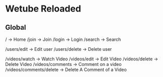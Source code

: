 # Wetube Reloaded

## Global
/ -> Home
/join -> Join
/login -> Login
/search -> Search

/users/edit -> Edit user
/users/delete -> Delete user

/videos/watch -> Watch Video
/videos/edit -> Edit Video
/videos/delete -> Delete Video
/videos/comments -> Comment on a video
/videos/comments/delete -> Delete A Comment of a Video